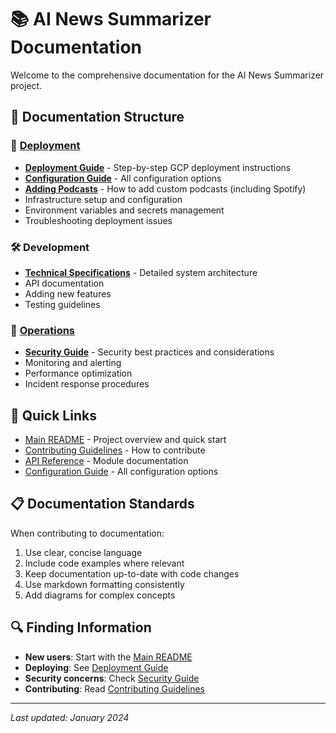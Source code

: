 # 📚 AI News Summarizer Documentation

Welcome to the comprehensive documentation for the AI News Summarizer project.

## 📖 Documentation Structure

### 🚀 [Deployment](./deployment/)
- [**Deployment Guide**](./deployment/DEPLOYMENT.md) - Step-by-step GCP deployment instructions
- [**Configuration Guide**](./deployment/CONFIGURATION.md) - All configuration options
- [**Adding Podcasts**](./deployment/ADDING_PODCASTS.md) - How to add custom podcasts (including Spotify)
- Infrastructure setup and configuration
- Environment variables and secrets management
- Troubleshooting deployment issues

### 🛠️ Development
- [**Technical Specifications**](../SPECIFICATIONS.md) - Detailed system architecture
- API documentation
- Adding new features
- Testing guidelines

### 🔧 [Operations](./operations/)
- [**Security Guide**](./operations/SECURITY.md) - Security best practices and considerations
- Monitoring and alerting
- Performance optimization
- Incident response procedures

## 🎯 Quick Links

- [Main README](../README.md) - Project overview and quick start
- [Contributing Guidelines](./development/CONTRIBUTING.md) - How to contribute
- [API Reference](./development/API.md) - Module documentation
- [Configuration Guide](./deployment/CONFIGURATION.md) - All configuration options

## 📋 Documentation Standards

When contributing to documentation:

1. Use clear, concise language
2. Include code examples where relevant
3. Keep documentation up-to-date with code changes
4. Use markdown formatting consistently
5. Add diagrams for complex concepts

## 🔍 Finding Information

- **New users**: Start with the [Main README](../README.md)
- **Deploying**: See [Deployment Guide](./deployment/DEPLOYMENT.md)
- **Security concerns**: Check [Security Guide](./operations/SECURITY.md)
- **Contributing**: Read [Contributing Guidelines](./development/CONTRIBUTING.md)

---

*Last updated: January 2024*